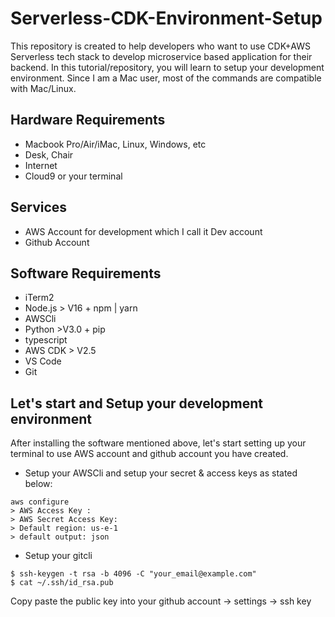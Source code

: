 # Serverless-CDK-Environment-Setup
This repository is created to help developers who want to use CDK+AWS Serverless tech stack to develop microservice based application for their backend.
In this tutorial/repository, you will learn to setup your development environment. Since I am a Mac user, most of the commands are compatible with Mac/Linux. 


## Hardware Requirements
- Macbook Pro/Air/iMac, Linux, Windows, etc
- Desk, Chair
- Internet
- Cloud9 or your terminal

## Services
- AWS Account for development which I call it Dev account
- Github Account

## Software Requirements
- iTerm2
- Node.js > V16 + npm | yarn
- AWSCli
- Python >V3.0 + pip
- typescript
- AWS CDK > V2.5
- VS Code
- Git

## Let's start and Setup your development environment
After installing the software mentioned above, let's start setting up your terminal to use AWS account and github account you have created.
- Setup your AWSCli and setup your secret & access keys as stated below:
```
aws configure
> AWS Access Key : 
> AWS Secret Access Key: 
> Default region: us-e-1
> default output: json
```
- Setup your gitcli
```
$ ssh-keygen -t rsa -b 4096 -C "your_email@example.com"
$ cat ~/.ssh/id_rsa.pub
```
Copy paste the public key into your github account -> settings -> ssh key




